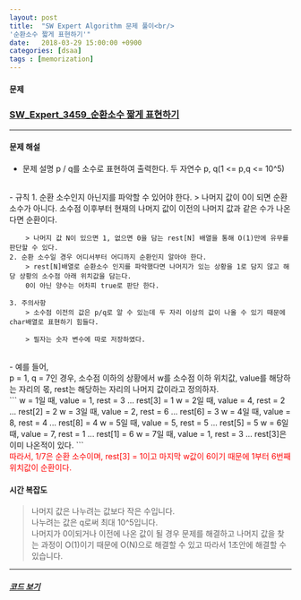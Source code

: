 ```yaml
---
layout: post
title:  "SW Expert Algorithm 문제 풀이<br/>
'순환소수 짧게 표현하기'"
date:   2018-03-29 15:00:00 +0900
categories: [dsaa]
tags : [memorization]
---
```


#### 문제

### [SW_Expert_3459_순환소수 짧게 표현하기](https://www.swexpertacademy.com/main/code/problem/problemDetail.do?contestProbId=AWGsVTvqAWsDFAVW&categoryId=AWGsVTvqAWsDFAVW&categoryType=CODE)

---


#### 문제 해설

- 문제 설명
	p / q를 소수로 표현하여 출력한다.
	두 자연수 p, q(1 <= p,q <= 10^5)  
<br/>
- 규칙
	1. 순환 소수인지 아닌지를 파악할 수 있어야 한다.
		> 나머지 값이 0이 되면 순환소수가 아니다.  
		소수점 이후부터 현재의 나머지 값이 이전의 나머지 값과 같은 수가 나온다면 순환이다.

		> 나머지 값 N이 있으면 1, 없으면 0을 담는 rest[N] 배열을 통해 O(1)만에 유무를 판단할 수 있다.
	2. 순환 소수일 경우 어디서부터 어디까지 순환인지 알아야 한다.
		> rest[N]배열로 순환소수 인지를 파악했다면 나머지가 있는 상황을 1로 담지 않고 해당 상황의 소수점 아래 위치값을 담는다.  
		0이 아닌 양수는 어차피 true로 판단 한다.

	3. 주의사항
		> 소수점 이전의 값은 p/q로 알 수 있는데 두 자리 이상의 값이 나올 수 있기 때문에 char배열로 표현하기 힘들다.

		> 필자는 숫자 변수에 따로 저장하였다.
<br/>
- 예를 들어,  
<br/>
p = 1, q = 7인 경우,  
소수점 이하의 상황에서  
w를 소수점 이하 위치값, value를 해당하는 자리의 몫, rest는 해당하는 자리의 나머지 값이라고 정의하자.    
<br/>
```
w = 1일 때, value = 1, rest = 3 ... rest[3] = 1  
w = 2일 때, value = 4, rest = 2 ... rest[2] = 2  
w = 3일 때, value = 2, rest = 6 ... rest[6] = 3  
w = 4일 때, value = 8, rest = 4 ... rest[8] = 4  
w = 5일 때, value = 5, rest = 5 ... rest[5] = 5  
w = 6일 때, value = 7, rest = 1 ... rest[1] = 6  
w = 7일 때, value = 1, rest = 3 ... rest[3]은 이미 나온적이 있다.  
```
<br/>
<span style="color:red">따라서, 1/7은 순환 소수이며, rest[3] = 1이고 마지막 w값이 6이기 때문에 1부터 6번째 위치값이 순환이다.</span>



#### 시간 복잡도 

> 나머지 값은 나누려는 값보다 작은 수입니다.  
나누려는 값은 q로써 최대 10^5입니다.  
나머지가 0이되거나 이전에 나온 값이 될 경우 문제를 해결하고 나머지 값을 찾는 과정이 O(1)이기 때문에 O(N)으로 해결할 수 있고 따라서 1초안에 해결할 수 있습니다.

---
##### [코드 보기](https://github.com/hanjubae/dsaa/blob/master/algorithm/swexpert/SW_3459_ExpressShort.cpp)







